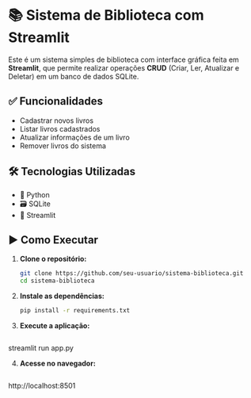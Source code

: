 # 📚 Sistema de Biblioteca com Streamlit

Este é um sistema simples de biblioteca com interface gráfica feita em **Streamlit**, que permite realizar operações **CRUD** (Criar, Ler, Atualizar e Deletar) em um banco de dados SQLite.

## ✅ Funcionalidades

- Cadastrar novos livros
- Listar livros cadastrados
- Atualizar informações de um livro
- Remover livros do sistema

## 🛠 Tecnologias Utilizadas

- 🐍 Python
- 🗃 SQLite
- 🎈 Streamlit

## ▶️ Como Executar

1. **Clone o repositório:**

   ```bash
   git clone https://github.com/seu-usuario/sistema-biblioteca.git
   cd sistema-biblioteca

2. **Instale as dependências:**

   ```bash
   pip install -r requirements.txt


3. **Execute a aplicação:**

   ```bash
streamlit run app.py


4. **Acesse no navegador:**

   ```bash
http://localhost:8501
